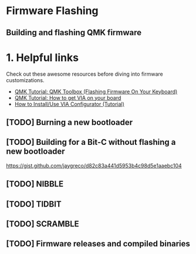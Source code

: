 # Firmware Flashing

## Building and flashing QMK firmware 

# <a name="helpful_links"></a> 1. Helpful links
Check out these awesome resources before diving into firmware customizations.
* [QMK Tutorial: QMK Toolbox (Flashing Firmware On Your Keyboard)](https://youtu.be/fuBJbdCFF0Q)
* [QMK Tutorial: How to get VIA on your board](https://youtu.be/lyvf7Yp1z5g)
* [How to Install/Use VIA Configurator (Tutorial)](https://youtu.be/78zVepszCmE)

## [TODO] Burning a new bootloader

## [TODO] Building for a Bit-C without flashing a new bootloader
https://gist.github.com/jaygreco/d82c83a441d5953b4c98d5e1aaebc104

## [TODO] NIBBLE

## [TODO] TIDBIT

## [TODO] SCRAMBLE

## [TODO] Firmware releases and compiled binaries
